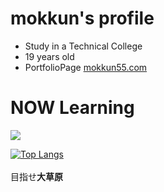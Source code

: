 <p align="center">

# mokkun's profile

- Study in a Technical College
- 19 years old
- PortfolioPage <a href="https://mokkun55.com" target="_blank">mokkun55.com</a>
# NOW Learning
<img src="https://go-skill-icons.vercel.app/api/icons?i=html,css,sass,tailwindcss,bootstrap,materialui,javascript,typescript,java,express,react,reactnative,expo,next,firebase,supabase,postgresql,prisma,git,github,githubactions,vercel" /> <br/>

[![Top Langs](https://github-readme-stats.vercel.app/api/top-langs/?username=mokkun55&theme=default&show_icons=true&layout=compact)](https://github.com/mo-ri-regen/github-readme-stats) <br/><br/>
目指せ**大草原**
